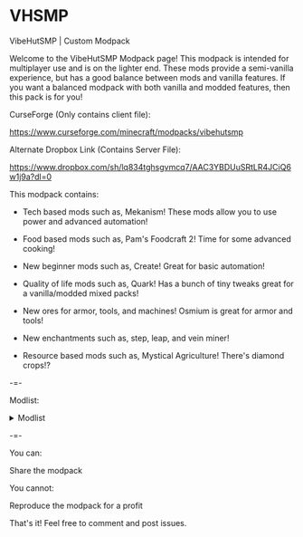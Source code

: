 # VHSMP
VibeHutSMP | Custom Modpack

Welcome to the VibeHutSMP Modpack page! This modpack is intended for multiplayer use and is on the lighter end.
These mods provide a semi-vanilla experience, but has a good balance between mods and vanilla features. If you want a balanced modpack with both vanilla and modded features, then this pack is for you!

CurseForge (Only contains client file): 

https://www.curseforge.com/minecraft/modpacks/vibehutsmp

Alternate Dropbox Link (Contains Server File): 

https://www.dropbox.com/sh/lq834tghsgvmcq7/AAC3YBDUuSRtLR4JCiQ6w1j9a?dl=0

This modpack contains:

- Tech based mods such as, Mekanism! These mods allow you to use power and advanced automation!

- Food based mods such as, Pam's Foodcraft 2! Time for some advanced cooking!

- New beginner mods such as, Create! Great for basic automation!

- Quality of life mods such as, Quark! Has a bunch of tiny tweaks great for a vanilla/modded mixed packs!

- New ores for armor, tools, and machines! Osmium is great for armor and tools!

- New enchantments such as, step, leap, and vein miner!

- Resource based mods such as, Mystical Agriculture! There's diamond crops!?

 

-=-

 

Modlist:

<details>
  <summary>Modlist</summary>

  ```
Industrial Agriculture (by ArrowsendGaming)
Just Enough Resources (JER) (by way2muchnoise)
Basic Nether Ores [Forge/Fabric] (by cScotPlay)
PneumaticCraft: Repressurized (by desht_08)
Integrated NBT (by scleox)
RFTools Power (by McJty)
Create (by simibubi)
Hwyla (by TehNut)
EnderTanks (by ShetiPhian)
Thermal Cultivation (by TeamCoFH)
Extra Disks (by MelanX)
Mystical Agradditions (by BlakeBr0)
Simply Jetpacks 2 (by Tomson124)
Plant In A Jar (by cool_mineman)
Health Overlay (by Terrails)
Absent by Design (by Lothrazar)
IAP [Powah] (by ArrowsendGaming)
Morpheus (by Quetzi)
ZeroCore 2 (by ZeroNoRyouki)
Botania (by Vazkii)
QuantumStorage (by GigaBit101)
Step (by ModdingLegacy)
Pam's HarvestCraft 2 - Trees (by pamharvestcraft)
Powah! (by owmii)
Tinkers' Mechworks (by mDiyo)
Pam's HarvestCraft 2 - Food Extended (by pamharvestcraft)
Gaia Dimension (by Squiggly_Androsa)
IAP [Silent's Mechanisms] (by ArrowsendGaming)
Thermal Foundation (by TeamCoFH)
Chlorine (by hanetzer)
Mekanism Additions (by bradyaidanc)
Mekanism (by bradyaidanc)
Ex Nihilo: Sequentia (by NovaMachina)
Mekanism Generators (by bradyaidanc)
Mekanism Tools (by bradyaidanc)
CoFH Core (by TeamCoFH)
Ender Storage 1.8.+ (by covers1624)
Thermal Expansion (by TeamCoFH)
Simply Light (by Flanks255)
RFTools Control (by McJty)
Waystones (by BlayTheNinth)
Ding (by ohaiiChun)
KubeJS Immersive Engineering (by LatvianModder)
Placebo (by Shadows_of_Fire)
FTB Ultimine (by FTB)
JAOPCA (by TheLMiffy1111)
RFTools Builder (by McJty)
Integrated Dynamics (by kroeser)
MixinBootstrap (by LX_Gaming)
Better Advancements (by way2muchnoise)
Integrated Terminals (by kroeser)
Silent Lib (by SilentChaos512)
Flux Networks (by sonar_sonic)
GraveStone Mod (by henkelmax)
Bookshelf (by DarkhaxDev)
Silent Gear (by SilentChaos512)
AIOT Botania (by MelanX)
Eidolon (by elucent_)
Resourceful Bees (by epic_oreo)
Trash Cans (by SuperMartijn642)
Integrated Tunnels (by kroeser)
OpenBlocks Elevator (by vsngarcia)
Extreme Reactors (by ZeroNoRyouki)
Water Strainer (by Ruuubi)
Construction Wand (by ThetaDev)
Waila Harvestability (by squeek502)
AI Improvements (by DarkGuardsman)
RFTools Base (by McJty)
Spartan Weaponry (by ObliviousSpartan)
YUNG's API (Forge) (by YUNGNICKYOUNG)
Light Overlay (Rift/Forge/Fabric) (by shedaniel)
Morph-o-Tool (by Vazkii)
RFTools Storage (by McJty)
Track API (by cam72cam)
Rhino (by LatvianModder)
Carry On (by Tschipp)
IAP [Mekanism] (by ArrowsendGaming)
Sit (by bl4ckscor3)
Refined Storage (by raoulvdberge)
Curious Elytra (Forge) (by TheIllusiveC4)
Chocolate Fix (by AlcatrazEscapee)
JEI Integration (by SnowShock35)
Curios API (Forge) (by TheIllusiveC4)
XNet (by McJty)
Chargers (by GoryMoon)
Immersive Engineering (by BluSunrize)
ConnectedTexturesMod (by tterrag1098)
CraftTweaker (by Jaredlll08)
KubeJS (by LatvianModder)
Einstein's Library (by MincraftEinstein)
Oh The Biomes You'll Go (by AOCAWOL)
Common Capabilities (by kroeser)
YUNG's Better Caves (Forge) (by YUNGNICKYOUNG)
U Team Core (by HyCraftHD)
Macaw's Bridges (by sketch_macaw)
Integrated REST (by kroeser)
Universal Mod Core (by cam72cam)
Quark (by Vazkii)
Industrial Foregoing (by Buuz135)
AutoRegLib (by Vazkii)
Quark Oddities (by Vazkii)
Macaw's Furniture (by sketch_macaw)
Engineer's Decor (by wilechaote)
Paintings ++ (by AbsolemJackdaw)
Architectury API (Forge) (by shedaniel)
McJtyLib (by McJty)
Click Machine (by Shadows_of_Fire)
Mantle (by mDiyo)
Refined Pipes (by raoulvdberge)
Useful Backpacks (by HyCraftHD)
MrCrayfish's Furniture Mod (by MrCrayfish)
Silent's Gems (by SilentChaos512)
Biomes O' Plenty (by Forstride)
Controlling (by Jaredlll08)
Neverdark (by phantasmlix)
Unity: Dark Edition (by theCyanideX)
Better Title Screen (by Girafi)
Blood Magic (by WayofTime)
YUNG's Better Mineshafts (Forge) (by YUNGNICKYOUNG)
Cyclic (by Lothrazar)
Immersive Petroleum (by Flaxbeard)
AttributeFix (by DarkhaxDev)
FerriteCore (by malte0811)
Immersive Railroading (by cam72cam)
IAP [Silent's Gems] (by ArrowsendGaming)
Pickle Tweaks (by BlakeBr0)
AppleSkin (by squeek502)
Craftable Horse Armour & Saddle [CHA&S] (by EwyBoy)
Environmental Tech (by ValkyrieofNight)
[FORGE] Iron Furnaces (by XenoMustache)
Just Enough Items (JEI) (by mezz)
Iron Chests (by ProgWML6)
Lollipop (by owmii)
IAP [Industrial Foregoing] (by ArrowsendGaming)
Cloth Config API (Forge) (by shedaniel)
ValkyrieLib (by ValkyrieofNight)
Macaw's Windows (by sketch_macaw)
Inventory Tweaks Renewed (by David1544)
Caelus API (Forge) (by TheIllusiveC4)
Overloaded Armor Bar (by tfarecnim)
Silent's Mechanisms (by SilentChaos512)
ReAuth (by TechnicianLP)
Patchouli (by Vazkii)
Thermal Innovation (by TeamCoFH)
Charm Reforged (by svenhjol)
RandomPatches (Forge) (by TheRandomLabs)
Applied Energistics 2 (by AlgorithmX2)
DataFixerSlayer (improves RAM usage) (by Vazkii)
Leap (by ModdingLegacy)
ShetiPhianCore (by ShetiPhian)
Macaw's Doors (by sketch_macaw)
Mystical Agriculture (by BlakeBr0)
Performant (by someaddon)
Pam's HarvestCraft 2 - Crops (by pamharvestcraft)
Macaw's Trapdoors (by sketch_macaw)
Inventory Pets (by Purplicious_Cow_)
Environmental Core (by ValkyrieofNight)
Dark Utilities (by DarkhaxDev)
ObserverLib (by HellFirePvP)
Pam's HarvestCraft 2 - Food Core (by pamharvestcraft)
Runelic (by DarkhaxDev)
RFTools Utility (by McJty)
Extended Crafting (by BlakeBr0)
TipTheScales (by Jaredlll08)
Chicken Chunks 1.8.+ (by covers1624)
Valhelsia Structures (by ValhelsiaTeam)
Server Tab Info (by black_dog20)
Decorative Blocks (by stohun)
Toast Control (by Shadows_of_Fire)
Refined Storage Addons (by raoulvdberge)
Titanium (by hrznstudio)
Cyclops Core (by kroeser)
Mouse Tweaks (by YaLTeR)
Vein Mining (Forge) (by TheIllusiveC4)
Storage Drawers (by Texelsaur)
Chisels & Bits (by AlgorithmX2)
Clumps (by Jaredlll08)
Immersive Posts (by TwistedGate)
Integrated Crafting (by kroeser)
More Ores In ONE (by KG20)
Useful Slime (by MincraftEinstein)
EzZoom (by JTK222)
OldJavaWarning (by DarkhaxDev)
Cucumber Library (by BlakeBr0)
TrashSlot (by BlayTheNinth)
CodeChicken Lib 1.8.+ (by covers1624)
XNet Gases (by Terrails)
JourneyMap (by techbrew)
Nature's Compass (by Chaosyr)
The Undergarden (by Quek04)
Neat (by Vazkii)
NetherPortalFix (by BlayTheNinth)
Astral Sorcery (by HellFirePvP)
JEITweaker (by Jaredlll08)
Uppers (by vadis365)
Engineer's Tools (by wilechaote)
```
</details>

-=-

 

You can:

Share the modpack

 

You cannot:

Reproduce the modpack for a profit

 

That's it! Feel free to comment and post issues.
